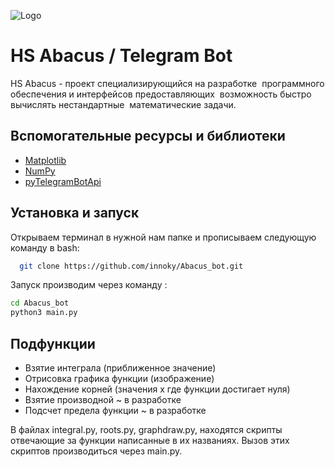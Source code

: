 
![Logo](https://innoky.github.io/images/Frame139.png)


# HS Abacus / Telegram Bot

HS Abacus - проект специализирующийся на разработке 
программного обеспечения и  интерфейсов предоставляющих 
возможность быстро вычислять нестандартные 
математические задачи.


## Вспомогательные ресурсы и библиотеки

 - [Matplotlib](https://matplotlib.org/)
 - [NumPy](https://numpy.org/)
 - [pyTelegramBotApi](https://github.com/eternnoir/pyTelegramBotAPI)


## Установка и запуск

Открываем терминал в нужной нам папке и прописываем следующую команду в bash:


```bash
  git clone https://github.com/innoky/Abacus_bot.git
```
Запуск производим через команду :
```bash
cd Abacus_bot
python3 main.py
```

## Подфункции

- Взятие интеграла (приближенное значение)
- Отрисовка графика функции (изображение)
- Нахождение корней (значения x где функции достигает нуля)
- Взятие производной  ~ в разработке
- Подсчет предела функции ~ в разработке

В файлах integral.py, roots.py, graphdraw.py, находятся скрипты отвечающие за функции написанные в их названиях. Вызов этих скриптов производиться через main.py.

